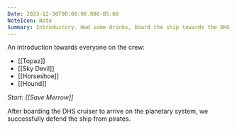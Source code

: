 ```yaml
---
Date: 2023-12-30T00:00:00.000-05:00
NoteIcon: Note
Summary: Introductory. Had some drinks, board the ship towards the DHS lodge, and defend it from pirates on the way.
---
```

An introduction towards everyone on the crew:
- [[Topaz]]
- [[Sky Devil]]
- [[Horseshoe]]
- [[Hound]]

*Start: [[Save Merrow]]*

After boarding the DHS cruiser to arrive on the planetary system, we successfully defend the ship from pirates.